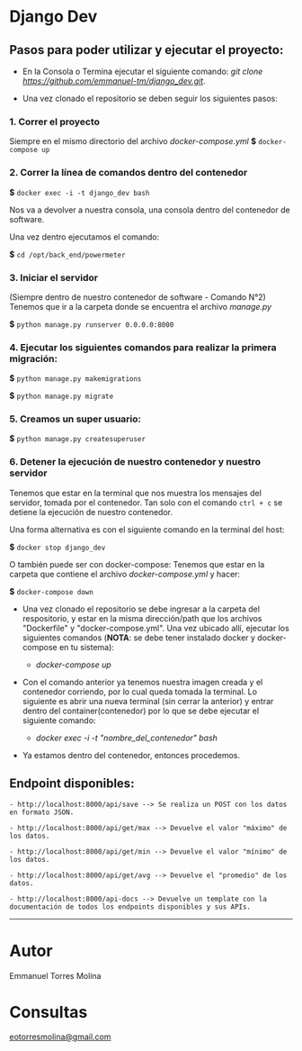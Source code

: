 # Django Dev

## Pasos para poder utilizar y ejecutar el proyecto:

- En la Consola o Termina ejecutar el siguiente comando: *git clone https://github.com/emmanuel-tm/django_dev.git*.

- Una vez clonado el repositorio se deben seguir los siguientes pasos:

### 1. Correr el proyecto
Siempre en el mismo directorio del archivo *docker-compose.yml*
**$** `docker-compose up`

### 2. Correr la línea de comandos dentro del contenedor

**$** `docker exec -i -t django_dev bash`

Nos va a devolver a nuestra consola, una consola dentro del contenedor de software.


Una vez dentro ejecutamos el comando:

**$** `cd /opt/back_end/powermeter` 

### 3. Iniciar el servidor
(Siempre dentro de nuestro contenedor de software - Comando N°2)  
Tenemos que ir a la carpeta donde se encuentra el archivo *manage.py*  

**$** `python manage.py runserver 0.0.0.0:8000`  

### 4. Ejecutar los siguientes comandos para realizar la primera migración:  

**$** `python manage.py makemigrations`

**$** `python manage.py migrate` 

### 5. Creamos un super usuario:  

**$** `python manage.py createsuperuser`

### 6. Detener la ejecución de nuestro contenedor y nuestro servidor
Tenemos que estar en la terminal que nos muestra los mensajes del servidor, tomada por el contenedor.
Tan solo con el comando `ctrl + c`  se detiene la ejecución de nuestro contenedor.  

Una forma alternativa es con el siguiente comando en la terminal del host:

**$** `docker stop django_dev`  

O también puede ser con docker-compose:
Tenemos que estar en la carpeta que contiene el archivo *docker-compose.yml* y hacer:


**$** `docker-compose down`  

- Una vez clonado el repositorio se debe ingresar a la carpeta del respositorio, y estar en la misma dirección/path que los archivos "Dockerfile" y "docker-compose.yml". Una vez ubicado allí, ejecutar los siguientes comandos (**NOTA**: se debe tener instalado docker y docker-compose en tu sistema):

    - *docker-compose up*

- Con el comando anterior ya tenemos nuestra imagen creada y el contenedor corriendo, por lo cual queda tomada la terminal. Lo siguiente es abrir una nueva terminal (sin cerrar la anterior) y entrar dentro del container(contenedor) por lo que se debe ejecutar el siguiente comando:

    - *docker exec -i -t "nombre_del_contenedor" bash*

- Ya estamos dentro del contenedor, entonces procedemos.


## Endpoint disponibles:

    - http://localhost:8000/api/save --> Se realiza un POST con los datos en formato JSON.

    - http://localhost:8000/api/get/max --> Devuelve el valor "máximo" de los datos.

    - http://localhost:8000/api/get/min --> Devuelve el valor "mínimo" de los datos.

    - http://localhost:8000/api/get/avg --> Devuelve el "promedio" de los datos.

    - http://localhost:8000/api-docs --> Devuelve un template con la documentación de todos los endpoints disponibles y sus APIs.


---
# Autor
Emmanuel Torres Molina

# Consultas
eotorresmolina@gmail.com